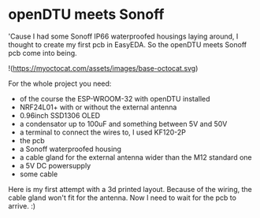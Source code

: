 # openDTU meets Sonoff

'Cause I had some Sonoff IP66 waterproofed housings laying around, I thought to create my first pcb in EasyEDA. So the openDTU meets Sonoff pcb come into being.

!(https://myoctocat.com/assets/images/base-octocat.svg)

For the whole project you need:
- of the course the ESP-WROOM-32 with openDTU installed
- NRF24L01+ with or without the external antenna
- 0.96inch SSD1306 OLED
- a condensator up to 100uF and something between 5V and 50V
- a terminal to connect the wires to, I used KF120-2P
- the pcb
- a Sonoff waterproofed housing
- a cable gland for the external antenna wider than the M12 standard one
- a 5V DC powersupply
- some cable

Here is my first attempt with a 3d printed layout. Because of the wiring, the cable gland won't fit for the antenna. Now I need to wait for the pcb to arrive. :)

